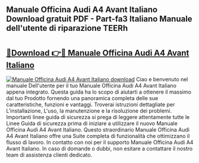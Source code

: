 ## Manuale Officina Audi A4 Avant Italiano Download gratuit PDF - Part-fa3 Italiano Manuale dell'utente di riparazione TEERh

# <h2><a href="http://df9dgh.blite.top/?on=Manuale+Officina+Audi+A4+Avant+Italiano">🔗Download 👉🔴 Manuale Officina Audi A4 Avant Italiano</a></h2>

[![Manuale Officina Audi A4 Avant Italiano download](https://i.imgur.com/lujVjoI.png)](http://df9dgh.blite.top/?on=Manuale+Officina+Audi+A4+Avant+Italiano)
Ciao e benvenuto nel manuale Dell'utente per il tuo Manuale Officina Audi A4 Avant Italiano appena integrato. Questa guida ha lo scopo di aiutarti a ottenere il massimo dal tuo Prodotto fornendo una panoramica completa delle sue caratteristiche, funzioni e vantaggi. Troverai istruzioni dettagliate per L'installazione, L'uso, la manutenzione e la risoluzione dei problemi. Importanti linee guida di sicurezza si prega di leggere attentamente tutte le Linee Guida di sicurezza prima di iniziare a utilizzare il nuovo Manuale Officina Audi A4 Avant Italiano. Questo straordinario Manuale Officina Audi A4 Avant Italiano offre una Suite completa di funzionalità che ottimizzano il flusso di lavoro. In contatto con noi per il supporto Manuale Officina Audi A4 Avant Italiano. In caso di domande o dubbi, non esitare a contattare il nostro team di assistenza clienti dedicato.
